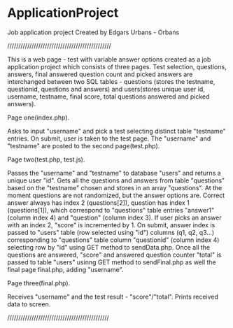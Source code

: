 # ApplicationProject
Job application project
Created by Edgars Urbans - Orbans

///////////////////////////////////////////////

This is a web page - test with variable answer options created as a job application project which consists of three pages. Test selection, questions, answers, final answered question count and picked answers are interchanged between two SQL tables - questions (stores the testname, questionid, questions and answers) and users(stores unique user id, username, testname, final score, total questions answered and picked answers).


Page one(index.php).

Asks to input "username" and pick a test selecting distinct table "testname" entries. On submit, user is taken to the test page. The "username" and "testname" are posted to the second page(test.php).

Page two(test.php, test.js).

Passes the "username" and "testname" to database "users" and returns a unique user "id".
Gets all the questions and answers from table "questions" based on the "testname" chosen and stores in an array "questions". At the moment questions are not randomized, but the answer options are. Correct answer always has index 2 (questions[2]), question has index 1 (questions[1]), which correspond to "questions" table entries "answer1" (column index 4) and "question" (column index 3). If user picks an answer with an index 2, "score" is incremented by 1. On submit, answer index is passed to "users" table (row selected using "id") columns (q1, q2, q3...) corresponding to "questions" table column "questionid" (column index 4) selecting row by "id" using GET method to sendData.php. 
Once all the questions are answered, "score" and answered question counter "total" is passed to table "users" usinng GET method to sendFinal.php as well the final page final.php, adding "username".

Page three(final.php).

Receives "username" and the test result - "score"/"total". Prints received data to screen.

//////////////////////////////////////////////
